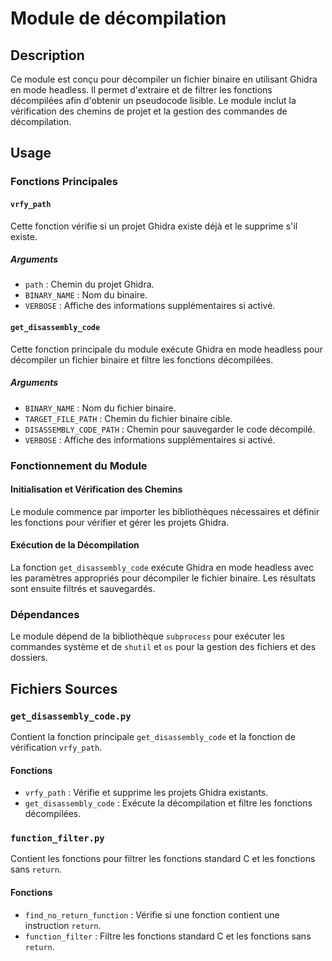 # Module de décompilation

## Description

Ce module est conçu pour décompiler un fichier binaire en utilisant Ghidra en mode headless. Il permet d'extraire et de filtrer les fonctions décompilées afin d'obtenir un pseudocode lisible. Le module inclut la vérification des chemins de projet et la gestion des commandes de décompilation.

## Usage

### Fonctions Principales

#### `vrfy_path`

Cette fonction vérifie si un projet Ghidra existe déjà et le supprime s'il existe.

##### Arguments

- `path` : Chemin du projet Ghidra.
- `BINARY_NAME` : Nom du binaire.
- `VERBOSE` : Affiche des informations supplémentaires si activé.

#### `get_disassembly_code`

Cette fonction principale du module exécute Ghidra en mode headless pour décompiler un fichier binaire et filtre les fonctions décompilées.

##### Arguments

- `BINARY_NAME` : Nom du fichier binaire.
- `TARGET_FILE_PATH` : Chemin du fichier binaire cible.
- `DISASSEMBLY_CODE_PATH` : Chemin pour sauvegarder le code décompilé.
- `VERBOSE` : Affiche des informations supplémentaires si activé.

### Fonctionnement du Module

#### Initialisation et Vérification des Chemins

Le module commence par importer les bibliothèques nécessaires et définir les fonctions pour vérifier et gérer les projets Ghidra.

#### Exécution de la Décompilation

La fonction `get_disassembly_code` exécute Ghidra en mode headless avec les paramètres appropriés pour décompiler le fichier binaire. Les résultats sont ensuite filtrés et sauvegardés.

### Dépendances

Le module dépend de la bibliothèque `subprocess` pour exécuter les commandes système et de `shutil` et `os` pour la gestion des fichiers et des dossiers.

## Fichiers Sources

### `get_disassembly_code.py`

Contient la fonction principale `get_disassembly_code` et la fonction de vérification `vrfy_path`.

#### Fonctions

- `vrfy_path` : Vérifie et supprime les projets Ghidra existants.
- `get_disassembly_code` : Exécute la décompilation et filtre les fonctions décompilées.

### `function_filter.py`

Contient les fonctions pour filtrer les fonctions standard C et les fonctions sans `return`.

#### Fonctions

- `find_no_return_function` : Vérifie si une fonction contient une instruction `return`.
- `function_filter` : Filtre les fonctions standard C et les fonctions sans `return`.
